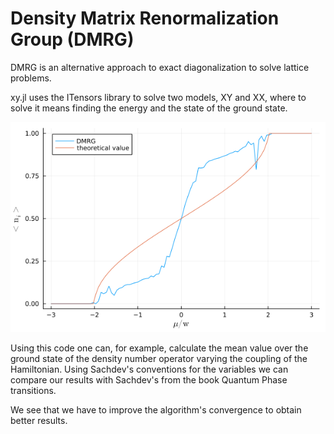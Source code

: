 # Density Matrix Renormalization Group (DMRG)
DMRG is an alternative approach to exact diagonalization to solve lattice problems.

xy.jl uses the ITensors library to solve two models, XY and XX, where to solve it means finding the energy and the state of the ground state.

![$<n_i> vs \mu/w$](./figures/xx.png)

Using this code one can, for example, calculate the mean value over the ground state of the density number operator varying the coupling of the Hamiltonian. 
Using Sachdev's conventions for the variables we can compare our results with Sachdev's from the book Quantum Phase transitions.

We see that we have to improve the algorithm's convergence to obtain better results.
